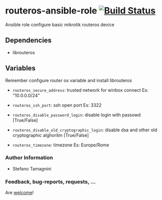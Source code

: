 # routeros-ansible-role [![Build Status](https://travis-ci.com/yoghi/routeros-ansible-role.svg?branch=master)](https://travis-ci.com/yoghi/routeros-ansible-role)
Ansible role configure basic mikrotik routeros device

## Dependencies

- librouteros

## Variables

Remember configure router os variable and install librouteros

* `routeros_secure_address`: trusted network for winbox connect Es: "10.0.0.0/24" 

* `routeros_ssh_port`: ssh open port Es: 3322

* `routeros_disable_password_login`: disable login with passowd [True/False]

* `routeros_disable_old_cryptographic_login`: disable dsa and other old cryptographic alghoritm [True/False]

* `routeros_timezone`: timezone  Es: Europe/Rome

### Author Information

* Stefano Tamagnini


### Feedback, bug-reports, requests, ...

Are [welcome](https://github.com/yoghi/routeros-ansible-role/issues)!
